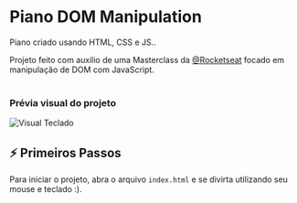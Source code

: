 
# Piano DOM Manipulation

Piano criado usando HTML, CSS e JS..<br />

Projeto feito com auxilio de uma Masterclass da [@Rocketseat](https://www.instagram.com/rocketseat_oficial/) focado em manipulação de DOM com JavaScript.<br /><br/>

### Prévia visual do projeto
<img src="PIANO-DOM-MANIPULATION/teclado.png" alt="Visual Teclado"/>

## ⚡️ Primeiros Passos

Para iniciar o projeto, abra o arquivo `index.html` e se divirta utilizando seu mouse e teclado :).



